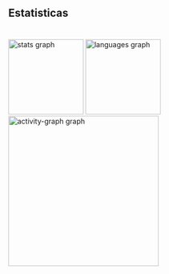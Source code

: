 <h2 align="left">Estatisticas</h2>

###

<br clear="both">

<div align="left">
  <img src="https://github-readme-stats.vercel.app/api?username=eacc-jr&hide_title=true&hide_rank=false&show_icons=true&include_all_commits=true&count_private=true&disable_animations=false&theme=vue-dark&locale=en&hide_border=true&order=1" height="150" alt="stats graph"  />
  <img src="https://github-readme-stats.vercel.app/api/top-langs?username=eacc-jr&locale=pt-br&hide_title=true&layout=compact&card_width=320&langs_count=5&theme=vue-dark&hide_border=true&order=2" height="150" alt="languages graph"  />
  <img src="https://github-readme-activity-graph.vercel.app/graph?username=eacc-jr&radius=16&theme=vue&area=true&order=5&hide_border=true&hide_title=true" height="300" alt="activity-graph graph"  />
</div>

###
